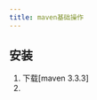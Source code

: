 ```yaml
---
title: maven基础操作
---
```


## 安装

1. 下载[maven 3.3.3]
2.



[1]: http://mirrors.hust.edu.cn/apache/maven/maven-3/3.3.3/binaries/apache-maven-3.3.3-bin.tar.gz
